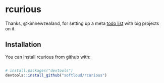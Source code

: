 
<!-- README.md is generated from README.Rmd. Please edit that file -->
rcurious
========

Thanks, @kimnewzealand, for setting up a meta [todo list](https://docs.google.com/document/d/1VNeVo_S9bL3azECuHFLK9QWBzNexJWzO3uNW07b0tVg/edit?usp=sharing) with big projects on it.

Installation
------------

You can install rcurious from github with:

``` r

# install.packages("devtools")
devtools::install_github("softloud/rcurious")
```

